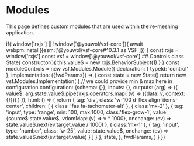 # Modules

This page defines custom modules that are used within the re-meshing application.

<js-cell>
if(!window['rxjs'] || !window['@youwol/vsf-core']){
    await webpm.install({esm:['@youwol/vsf-core#^0.3.1 as VSF']})
}
const rxjs = window['rxjs']
const vsf = window['@youwol/vsf-core']
</js-cell>
## Controls

<js-cell>
class State{
    constructor(){
        this.value$ = new rxjs.BehaviorSubject(1)
    }
}
const moduleControls = new vsf.Modules.Module({
    declaration: {
        typeId: 'control'
    },
    implementation: ({fwdParams}) => {
        const state = new State()
        return new vsf.Modules.Implementation(
            {
                // we could provide min & max here in configuration
                configuration: {schema: {}},
                inputs: {},
                outputs: (arg) => ({
                    value$: arg.state.value$.pipe(
                        rxjs.operators.map( (v) => ({data: v, context:{}}))
                    )
                }),
                html: () => {
                    return { 
                        tag: 'div',
                        class: 'w-100 d-flex align-items-center',
                        children: [
                            {   class: 'fas fa-tachometer-alt' },
                            {	class:'mx-2' },
                            {
                                tag: 'input', type: 'range', min: 100, max:1000,  
                                class:'flex-grow-1',
                                value: {source$:state.value$, vdomMap: (v) => v * 1000},
                                onchange: (ev) => state.value$.next(ev.target.value / 1000)
                            },                                
                            {	class:'mx-1' },
                            {
                                tag: 'input', type: 'number', 
                                class: 'w-25',
                                value: state.value$,
                                onchange: (ev) => state.value$.next(ev.target.value)
                            }
                        ] 
                    }
                },
                state,
            },
            fwdParams,
        )
    }
})

</js-cell>